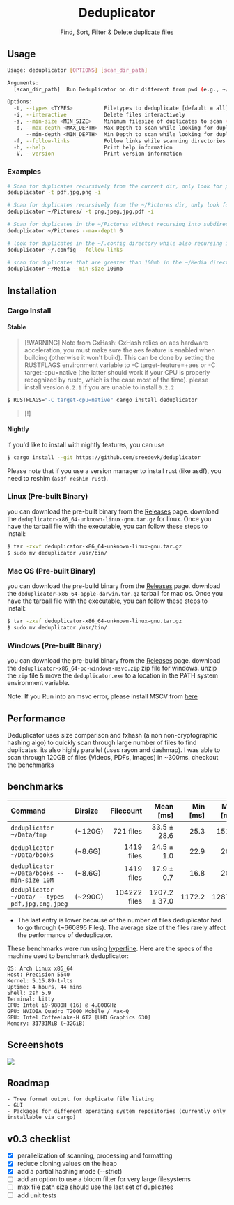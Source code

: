 <h1 align="center">Deduplicator</h1>

<p align="center">
  Find, Sort, Filter & Delete duplicate files 
</p>

## Usage

```bash
Usage: deduplicator [OPTIONS] [scan_dir_path]

Arguments:
  [scan_dir_path]  Run Deduplicator on dir different from pwd (e.g., ~/Pictures )

Options:
  -t, --types <TYPES>          Filetypes to deduplicate [default = all]
  -i, --interactive            Delete files interactively
  -s, --min-size <MIN_SIZE>    Minimum filesize of duplicates to scan (e.g., 100B/1K/2M/3G/4T) [default: 1b]
  -d, --max-depth <MAX_DEPTH>  Max Depth to scan while looking for duplicates
      --min-depth <MIN_DEPTH>  Min Depth to scan while looking for duplicates
  -f, --follow-links           Follow links while scanning directories
  -h, --help                   Print help information
  -V, --version                Print version information
```
### Examples

```bash
# Scan for duplicates recursively from the current dir, only look for png, jpg & pdf file types & interactively delete files
deduplicator -t pdf,jpg,png -i

# Scan for duplicates recursively from the ~/Pictures dir, only look for png, jpeg, jpg & pdf file types & interactively delete files
deduplicator ~/Pictures/ -t png,jpeg,jpg,pdf -i

# Scan for duplicates in the ~/Pictures without recursing into subdirectories
deduplicator ~/Pictures --max-depth 0

# look for duplicates in the ~/.config directory while also recursing into symbolic link paths
deduplicator ~/.config --follow-links

# scan for duplicates that are greater than 100mb in the ~/Media directory
deduplicator ~/Media --min-size 100mb
```

## Installation

### Cargo Install

#### Stable

> [!WARNING] Note from GxHash: GxHash relies on aes hardware acceleration, you must make sure the aes feature is enabled when building (otherwise it won't build). This can be done by setting the RUSTFLAGS environment variable to -C target-feature=+aes or -C target-cpu=native (the latter should work if your CPU is properly recognized by rustc, which is the case most of the time).
> please install version `0.2.1`  if you are unable to install `0.2.2`

```bash
$ RUSTFLAGS="-C target-cpu=native" cargo install deduplicator
```

> [!]

#### Nightly

if you'd like to install with nightly features, you can use

```bash
$ cargo install --git https://github.com/sreedevk/deduplicator
```
Please note that if you use a version manager to install rust (like asdf), you need to reshim (`asdf reshim rust`).

### Linux (Pre-built Binary)

you can download the pre-built binary from the [Releases](https://github.com/sreedevk/deduplicator/releases) page.
download the `deduplicator-x86_64-unknown-linux-gnu.tar.gz` for linux. Once you have the tarball file with the executable,
you can follow these steps to install:

```bash
$ tar -zxvf deduplicator-x86_64-unknown-linux-gnu.tar.gz
$ sudo mv deduplicator /usr/bin/
```

### Mac OS (Pre-built Binary)

you can download the pre-build binary from the [Releases](https://github.com/sreedevk/deduplicator/releases) page.
download the `deduplicator-x86_64-apple-darwin.tar.gz` tarball for mac os. Once you have the tarball file with the executable, you can follow these steps to install:

```bash
$ tar -zxvf deduplicator-x86_64-unknown-linux-gnu.tar.gz
$ sudo mv deduplicator /usr/bin/
```

### Windows (Pre-built Binary)

you can download the pre-build binary from the [Releases](https://github.com/sreedevk/deduplicator/releases) page.
download the `deduplicator-x86_64-pc-windows-msvc.zip` zip file for windows. unzip the `zip`  file & move the `deduplicator.exe` to a location in the PATH system environment variable.

Note: If you Run into an msvc error, please install MSCV from [here](https://learn.microsoft.com/en-us/cpp/windows/latest-supported-vc-redist?view=msvc-170)

## Performance

Deduplicator uses size comparison and fxhash (a non non-cryptographic hashing algo) to quickly scan through large number of files to find duplicates. its also highly parallel (uses rayon and dashmap). I was able to scan through 120GB of files (Videos, PDFs, Images) in ~300ms. checkout the benchmarks

## benchmarks

| Command | Dirsize | Filecount | Mean [ms] | Min [ms] | Max [ms] | Relative |
|:---|:---|---:|---:|---:|---:|---:|
| `deduplicator ~/Data/tmp` | (~120G) | 721 files | 33.5 ± 28.6 | 25.3 | 151.5 | 1.87 ± 1.60 |
| `deduplicator ~/Data/books` | (~8.6G) | 1419 files | 24.5 ± 1.0 | 22.9 | 28.1 | 1.37 ± 0.08 |
| `deduplicator ~/Data/books --min-size 10M` | (~8.6G) | 1419 files | 17.9 ± 0.7 | 16.8 | 20.0 | 1.00 |
| `deduplicator ~/Data/ --types pdf,jpg,png,jpeg` | (~290G) | 104222 files | 1207.2 ± 37.0 | 1172.2 | 1287.7 | 67.27 ± 3.33 |

* The last entry is lower because of the number of files deduplicator had to go through (~660895 Files). The average size of the files rarely affect the performance of deduplicator.

These benchmarks were run using [hyperfine](https://github.com/sharkdp/hyperfine). Here are the specs of the machine used to benchmark deduplicator:

```
OS: Arch Linux x86_64 
Host: Precision 5540
Kernel: 5.15.89-1-lts 
Uptime: 4 hours, 44 mins 
Shell: zsh 5.9                        
Terminal: kitty 
CPU: Intel i9-9880H (16) @ 4.800GHz 
GPU: NVIDIA Quadro T2000 Mobile / Max-Q 
GPU: Intel CoffeeLake-H GT2 [UHD Graphics 630] 
Memory: 31731MiB (~32GiB)
```

## Screenshots

![](https://user-images.githubusercontent.com/36154121/213618143-e5182e39-731e-4817-87dd-1a6a0f38a449.gif)

## Roadmap
    - Tree format output for duplicate file listing
    - GUI
    - Packages for different operating system repositories (currently only installable via cargo) 

## v0.3 checklist
- [x] parallelization of scanning, processing and formatting
- [x] reduce cloning values on the heap
- [x] add a partial hashing mode (--strict)
- [ ] add an option to use a bloom filter for very large filesystems
- [ ] max file path size should use the last set of duplicates
- [ ] add unit tests
